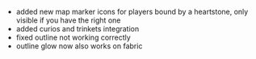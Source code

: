 - added new map marker icons for players bound by a heartstone, only visible if you have the right one
- added curios and trinkets integration
- fixed outline not working correctly
- outline glow now also works on fabric